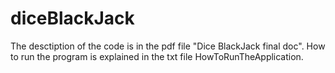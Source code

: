 # diceBlackJack
The desctiption of the code is in the pdf file "Dice BlackJack final doc". 
How to run the program is explained in the txt file HowToRunTheApplication.
